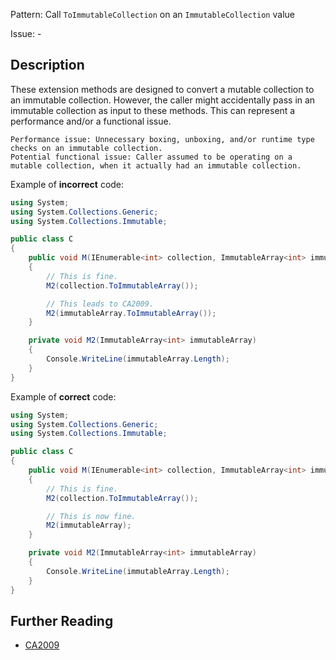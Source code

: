 Pattern: Call `ToImmutableCollection` on an `ImmutableCollection` value

Issue: -

## Description

These extension methods are designed to convert a mutable collection to an immutable collection. However, the caller might accidentally pass in an immutable collection as input to these methods. This can represent a performance and/or a functional issue.

    Performance issue: Unnecessary boxing, unboxing, and/or runtime type checks on an immutable collection.
    Potential functional issue: Caller assumed to be operating on a mutable collection, when it actually had an immutable collection.


Example of **incorrect** code:

```cs
using System;
using System.Collections.Generic;
using System.Collections.Immutable;

public class C
{
    public void M(IEnumerable<int> collection, ImmutableArray<int> immutableArray)
    {
        // This is fine.
        M2(collection.ToImmutableArray());

        // This leads to CA2009.
        M2(immutableArray.ToImmutableArray());
    }

    private void M2(ImmutableArray<int> immutableArray)
    {
        Console.WriteLine(immutableArray.Length);
    }
}
```

Example of **correct** code:

```cs
using System;
using System.Collections.Generic;
using System.Collections.Immutable;

public class C
{
    public void M(IEnumerable<int> collection, ImmutableArray<int> immutableArray)
    {
        // This is fine.
        M2(collection.ToImmutableArray());

        // This is now fine.
        M2(immutableArray);
    }

    private void M2(ImmutableArray<int> immutableArray)
    {
        Console.WriteLine(immutableArray.Length);
    }
}
```

## Further Reading

* [CA2009](https://learn.microsoft.com/en-us/dotnet/fundamentals/code-analysis/quality-rules/ca2009)
